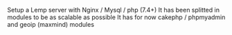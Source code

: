 Setup a Lemp server with Nginx / Mysql / php (7.4+) 
It has been splitted in modules to be as scalable as possible
It has for now cakephp / phpmyadmin and geoip (maxmind) modules
